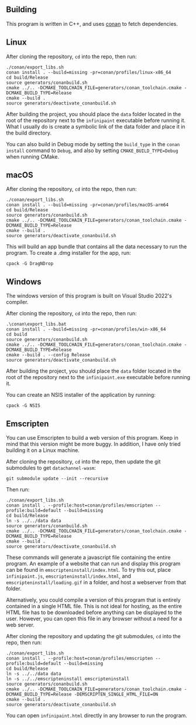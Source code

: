 ## Building
This program is written in C++, and uses [conan](https://conan.io) to fetch dependencies.
## Linux
After cloning the repository, `cd` into the repo, then run:
```
./conan/export_libs.sh
conan install . --build=missing -pr=conan/profiles/linux-x86_64
cd build/Release
source generators/conanbuild.sh
cmake ../.. -DCMAKE_TOOLCHAIN_FILE=generators/conan_toolchain.cmake -DCMAKE_BUILD_TYPE=Release
cmake --build .
source generators/deactivate_conanbuild.sh
```
After building the project, you should place the `data` folder located in the root of the repository next to the `infinipaint` executable before running it. What I usually do is create a symbolic link of the data folder and place it in the build directory.

You can also build in Debug mode by setting the `build_type` in the `conan install` command to `Debug`, and also by setting `CMAKE_BUILD_TYPE=Debug` when running CMake.
## macOS
After cloning the repository, `cd` into the repo, then run:
```
./conan/export_libs.sh
conan install . --build=missing -pr=conan/profiles/macOS-arm64
cd build/Release
source generators/conanbuild.sh
cmake ../.. -DCMAKE_TOOLCHAIN_FILE=generators/conan_toolchain.cmake -DCMAKE_BUILD_TYPE=Release
cmake --build .
source generators/deactivate_conanbuild.sh
```
This will build an app bundle that contains all the data necessary to run the program. To create a .dmg installer for the app, run:
```
cpack -G DragNDrop
```
## Windows
The windows version of this program is built on Visual Studio 2022's compiler.

After cloning the repository, `cd` into the repo, then run:
```
.\conan\export_libs.bat
conan install . --build=missing -pr=conan/profiles/win-x86_64
cd build
source generators/conanbuild.sh
cmake ../.. -DCMAKE_TOOLCHAIN_FILE=generators/conan_toolchain.cmake -DCMAKE_BUILD_TYPE=Release
cmake --build . --config Release
source generators/deactivate_conanbuild.sh
```
After building the project, you should place the `data` folder located in the root of the repository next to the `infinipaint.exe` executable before running it.

You can create an NSIS installer of the application by running:
```
cpack -G NSIS
```
## Emscripten
You can use Emscripten to build a web version of this program. Keep in mind that this version might be more buggy. In addition, I have only tried building it on a Linux machine.

After cloning the repository, `cd` into the repo, then update the git submodules to get `datachannel-wasm`:
```
git submodule update --init --recursive
```
Then run:
```
./conan/export_libs.sh
conan install . --profile:host=conan/profiles/emscripten --profile:build=default --build=missing
cd build/Release
ln -s ../../data data
source generators/conanbuild.sh
cmake ../.. -DCMAKE_TOOLCHAIN_FILE=generators/conan_toolchain.cmake -DCMAKE_BUILD_TYPE=Release
cmake --build .
source generators/deactivate_conanbuild.sh
```
These commands will generate a javascript file containing the entire program. An example of a website that can run and display this program can be found in `emscripteninstall/index.html`. To try this out, place `infinipaint.js`, `emscripteninstall/index.html`, and `emscripteninstall/loading.gif` in a folder, and host a webserver from that folder.

Alternatively, you could compile a version of this program that is entirely contained in a single HTML file. This is not ideal for hosting, as the entire HTML file has to be downloaded before anything can be displayed to the user. However, you can open this file in any browser without a need for a web server.

After cloning the repository and updating the git submodules, `cd` into the repo, then run:
```
./conan/export_libs.sh
conan install . --profile:host=conan/profiles/emscripten --profile:build=default --build=missing
cd build/Release
ln -s ../../data data
ln -s ../../emscripteninstall emscripteninstall
source generators/conanbuild.sh
cmake ../.. -DCMAKE_TOOLCHAIN_FILE=generators/conan_toolchain.cmake -DCMAKE_BUILD_TYPE=Release -DEMSCRIPTEN_SINGLE_HTML_FILE=ON
cmake --build .
source generators/deactivate_conanbuild.sh
```
You can open `infinipaint.html` directly in any browser to run the program.

